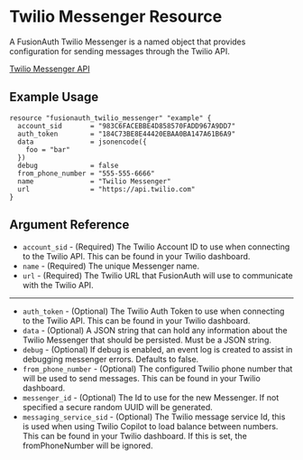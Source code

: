 # Twilio Messenger Resource

A FusionAuth Twilio Messenger is a named object that provides configuration for sending messages through the Twilio API.

[Twilio Messenger API](https://fusionauth.io/docs/v1/tech/apis/messengers/twilio/)

## Example Usage

```hcl
resource "fusionauth_twilio_messenger" "example" {
  account_sid       = "983C6FACEBBE4D858570FADD967A9DD7"
  auth_token        = "184C73BE8E44420EBAA0BA147A61B6A9"
  data              = jsonencode({
    foo = "bar"
  })
  debug             = false
  from_phone_number = "555-555-6666"
  name              = "Twilio Messenger"
  url               = "https://api.twilio.com"
}
```

## Argument Reference

* `account_sid` - (Required) The Twilio Account ID to use when connecting to the Twilio API. This can be found in your Twilio dashboard.
* `name` - (Required) The unique Messenger name.
* `url` - (Required) The Twilio URL that FusionAuth will use to communicate with the Twilio API.

---

* `auth_token` - (Optional) The Twilio Auth Token to use when connecting to the Twilio API. This can be found in your Twilio dashboard.
* `data` - (Optional) A JSON string that can hold any information about the Twilio Messenger that should be persisted. Must be a JSON string.
* `debug` - (Optional) If debug is enabled, an event log is created to assist in debugging messenger errors. Defaults to false.
* `from_phone_number` - (Optional) The configured Twilio phone number that will be used to send messages. This can be found in your Twilio dashboard.
* `messenger_id` - (Optional) The Id to use for the new Messenger. If not specified a secure random UUID will be generated.
* `messaging_service_sid` - (Optional) The Twilio message service Id, this is used when using Twilio Copilot to load balance between numbers. This can be found in your Twilio dashboard. If this is set, the fromPhoneNumber will be ignored.
